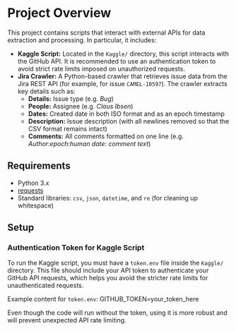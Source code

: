 # Project Overview

This project contains scripts that interact with external APIs for data extraction and processing. In particular, it includes:

- **Kaggle Script:** Located in the `Kaggle/` directory, this script interacts with the GitHub API. It is recommended to use an authentication token to avoid strict rate limits imposed on unauthorized requests.
- **Jira Crawler:** A Python-based crawler that retrieves issue data from the Jira REST API (for example, for issue `CAMEL-10597`). The crawler extracts key details such as:
  - **Details:** Issue type (e.g. _Bug_)
  - **People:** Assignee (e.g. _Claus Ibsen_)
  - **Dates:** Created date in both ISO format and as an epoch timestamp
  - **Description:** Issue description (with all newlines removed so that the CSV format remains intact)
  - **Comments:** All comments formatted on one line (e.g. _Author:epoch:human date: comment text_)

## Requirements

- Python 3.x
- [requests](https://docs.python-requests.org/)
- Standard libraries: `csv`, `json`, `datetime`, and `re` (for cleaning up whitespace)

## Setup

### Authentication Token for Kaggle Script

To run the Kaggle script, you must have a `token.env` file inside the `Kaggle/` directory. This file should include your API token to authenticate your GitHub API requests, which helps you avoid the stricter rate limits for unauthenticated requests.

Example content for `token.env`: GITHUB_TOKEN=your_token_here

Even though the code will run without the token, using it is more robust and will prevent unexpected API rate limiting.
